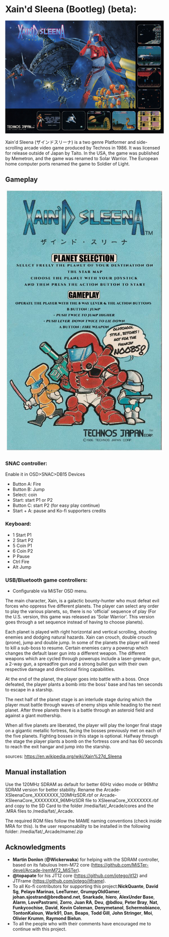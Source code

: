 # Xain'd Sleena (Bootleg) (beta):
![Xaind Sleena](/doc/Xaind-sleena-Flyer.jpg)


Xain'd Sleena (ザインドスリーナ) is a two genre Platformer and side-scrolling arcade video game produced by Technos in 1986. It was licensed for release outside of Japan by Taito. In the USA, the game was published by Memetron, and the game was renamed to Solar Warrior. The European home computer ports renamed the game to Soldier of Light.

## Gameplay
![Instructions](/doc/xain_sleena_preview.JPG)

### SNAC controller:
Enable it in OSD>SNAC>DB15 Devices
* Button A: Fire
* Button B: Jump
* Select: coin
* Start: start P1 or P2
* Button C: start P2 (for easy play continue)
* Start + A: pause and Ko-fi supporters credits

### Keyboard:
* 1 Start P1
* 2 Start P2
* 5 Coin P1
* 6 Coin P2
* P Pause
* Ctrl Fire
* Alt Jump

### USB/Bluetooth game controllers:
* Configurable via MiSTer OSD menu.

The main character, Xain, is a galactic bounty-hunter who must defeat evil forces who oppress five different planets. The player can select any order to play the various planets, so, there is no 'official' sequence of play (For the U.S. version, this game was released as 'Solar Warrior'. This version goes through a set sequence instead of having to choose planets).

Each planet is played with right horizontal and vertical scrolling, shooting enemies and dodging natural hazards. Xain can crouch, double crouch (prone), jump and double jump. In some of the planets the player will need to kill a sub-boss to resume. Certain enemies carry a powerup which changes the default laser gun into a different weapon. The different weapons which are cycled through powerups include a laser-grenade gun, a 2-way gun, a spreadfire gun and a strong bullet gun with their own respective damage and directional firing capabilities.

At the end of the planet, the player goes into battle with a boss. Once defeated, the player plants a bomb into the boss' base and has ten seconds to escape in a starship.

The next half of the planet stage is an interlude stage during which the player must battle through waves of enemy ships while heading to the next planet. After three planets there is a battle through an asteroid field and against a giant mothership.

When all five planets are liberated, the player will play the longer final stage on a gigantic metallic fortress, facing the bosses previously met on each of the five planets. Fighting bosses in this stage is optional. Halfway through the stage the player plants a bomb on the fortress core and has 60 seconds to reach the exit hangar and jump into the starship.

sources: https://en.wikipedia.org/wiki/Xain%27d_Sleena

## Manual installation
Use the 120MHz SDRAM as default for better 60Hz video mode or 96Mhz SDRAM version for better stability.
Rename the Arcade-XSleenaCore_XXXXXXXX_120MHzSDR.rbf or Arcade-XSleenaCore_XXXXXXXX_96MHzSDR file to XSleenaCore_XXXXXXXX.rbf and copy to the SD Card to the folder  /media/fat/_Arcade/cores and the .MRA files to /media/fat/_Arcade.

The required ROM files follow the MAME naming conventions (check inside MRA for this). Is the user responsability to be installed in the following folder:
/media/fat/_Arcade/mame/<mame rom>.zip

## Acknowledgments
* __Martin Donlon__ (__@Wickerwaka__) for helping with the SDRAM controller, based on its fabulous Irem-M72 core (https://github.com/MiSTer-devel/Arcade-IremM72_MiSTer).
* __@topapate__ for his JT12 core (https://github.com/jotego/jt12) and JTFrame (https://github.com/jotego/jtframe). 
* To all Ko-fi contributors for supporting this project:__NickQuante__, __David Sg__, __Pelayo Marinas__, __LeeTurner__, __GrumpyOldGamer__, __johan.sjostrand@bredband.net__, __Snarkade__, __hiero__, __AlexUnder Base__, __Alarm__, __LovePastrami__, __Zorro__, __Juan RA__, __Deu__, __@bdlou__, __Peter Bray__, __Nat__, __Funkycochise__, __David__, __Kevin Coleman__, __Denymetanol__, __Schermobianco__, __TontonKaloun__, __Wark91__, __Dan__, __Beaps__, __Todd Gill__, __John Stringer__, __Moi__, __Olivier Krumm__, __Raymond Bielun__.
* To all the people who with their comments have encouraged me to continue with this project.

